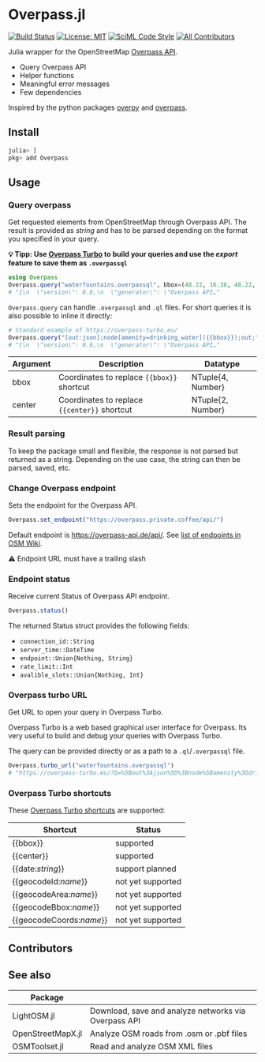 # Overpass.jl

[![Build Status](https://github.com/gwehrle/Overpass.jl/actions/workflows/CI.yml/badge.svg?branch=main)](https://github.com/gwehrle/Overpass.jl/actions/workflows/CI.yml?query=branch%3Amain)
[![License: MIT](https://img.shields.io/badge/License-MIT-yellow.svg)](https://opensource.org/licenses/MIT)
[![SciML Code Style](https://img.shields.io/static/v1?label=code%20style&message=SciML&color=9558b2&labelColor=389826)](https://github.com/SciML/SciMLStyle)
[![All Contributors](https://img.shields.io/github/all-contributors/gwehrle/Overpass.jl?color=ee8449&style=flat-square)](#contributors)

Julia wrapper for the OpenStreetMap [Overpass API](https://wiki.openstreetmap.org/wiki/Overpass_API).


- Query Overpass API
- Helper functions
- Meaningful error messages
- Few dependencies


Inspired by the python packages [overpy](https://github.com/DinoTools/python-overpy) and [overpass](https://github.com/mvexel/overpass-api-python-wrapper?tab=readme-ov-file).

## Install
```julia
julia> ]
pkg> add Overpass
```
## Usage

### Query overpass

Get requested elements from OpenStreetMap through Overpass API. The result is provided as _string_ and has to be parsed depending on the format you specified in your query.

**💡 Tipp: Use [Overpass Turbo](https://overpass-turbo.eu/) to build your queries and use the *export* feature to save them as `.overpassql`**

```julia
using Overpass
Overpass.query("waterfountains.overpassql", bbox=(48.22, 16.36, 48.22, 16.36))
# "{\n  \"version\": 0.6,\n  \"generator\": \"Overpass API…"
```
`Overpass.query` can handle `.overpassql` and `.ql` files.
For short queries it is also possible to inline it directly:
```julia
# Standard example of https://overpass-turbo.eu/
Overpass.query("[out:json];node[amenity=drinking_water]({{bbox}});out;", bbox=(48.22, 16.36, 48.22, 16.36))
# "{\n  \"version\": 0.6,\n  \"generator\": \"Overpass API…"
```

| Argument | Description                                   | Datatype          |
| -------- | --------------------------------------------- | ----------------- |
| bbox     | Coordinates to replace `{{bbox}}` shortcut    | NTuple{4, Number} |
| center   | Coordinates to replace `{{center}}`  shortcut | NTuple{2, Number} |

### Result parsing

To keep the package small and flexible, the response is not parsed but returned as a string. Depending on the use case, the string can then be parsed, saved, etc.

### Change Overpass endpoint

Sets the endpoint for the Overpass API.

```julia
Overpass.set_endpoint("https://overpass.private.coffee/api/")
```
Default endpoint is https://overpass-api.de/api/.
See [list of endpoints in OSM Wiki](https://wiki.openstreetmap.org/wiki/Overpass_API#Public_Overpass_API_instances).

⚠️ Endpoint URL must have a trailing slash

### Endpoint status

Receive current Status of Overpass API endpoint.

```julia
Overpass.status()
```

The returned Status struct provides the following fields:
- `connection_id::String`
- `server_time::DateTime`
- `endpoint::Union{Nothing, String}`
- `rate_limit::Int`
- `avalible_slots::Union{Nothing, Int}`

### Overpass turbo URL

Get URL to open your query in Overpass Turbo.

Overpass Turbo is a web based graphical user interface for Overpass.
Its very useful to build and debug your queries with Overpass Turbo.

The query can be provided directly or as a path to a `.ql`/`.overpassql` file.

```julia
Overpass.turbo_url("waterfountains.overpassql")
# "https://overpass-turbo.eu/?Q=%5Bout%3Ajson%5D%3Bnode%5Bamenity%3Ddrinking_water…"
```

### Overpass Turbo shortcuts

These [Overpass Turbo shortcuts](https://wiki.openstreetmap.org/wiki/Overpass_turbo/Extended_Overpass_Turbo_Queries) are supported:

| Shortcut                 | Status            |
| ------------------------ | ----------------- |
| {{bbox}}                 | supported         |
| {{center}}               | supported         |
| {{date:*string*}}        | support planned   |
| {{geocodeId:*name*}}     | not yet supported |
| {{geocodeArea:*name*}}   | not yet supported |
| {{geocodeBbox:*name*}}   | not yet supported |
| {{geocodeCoords:*name*}} | not yet supported |

## Contributors

<!-- ALL-CONTRIBUTORS-LIST:START - Do not remove or modify this section -->
<!-- prettier-ignore-start -->
<!-- markdownlint-disable -->

<!-- markdownlint-restore -->
<!-- prettier-ignore-end -->

<!-- ALL-CONTRIBUTORS-LIST:END -->

## See also
| Package           |                                                      |
| ----------------- | ---------------------------------------------------- |
| LightOSM.jl       | Download, save and analyze networks via Overpass API |
| OpenStreetMapX.jl | Analyze OSM roads from .osm or .pbf files            |
| OSMToolset.jl     | Read and analyze OSM XML files              |